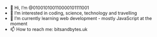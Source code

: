 - 👋 Hi, I’m @010010100110000101111001
- 👀 I’m interested in coding, science, technology and travelling
- 🌱 I’m currently learning web development - mostly JavaScript at the moment
- 📫 How to reach me: bitsandbytes.uk
